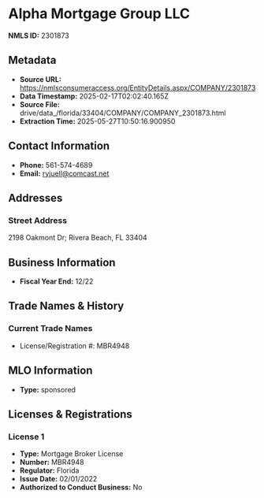 # Alpha Mortgage Group LLC

**NMLS ID:** 2301873

## Metadata
- **Source URL:** https://nmlsconsumeraccess.org/EntityDetails.aspx/COMPANY/2301873
- **Data Timestamp:** 2025-02-17T02:02:40.165Z
- **Source File:** drive/data_/florida/33404/COMPANY/COMPANY_2301873.html
- **Extraction Time:** 2025-05-27T10:50:16.900950

## Contact Information
- **Phone:** 561-574-4689
- **Email:** ryjuell@comcast.net

## Addresses
### Street Address
2198 Oakmont Dr; Rivera Beach, FL 33404

## Business Information
- **Fiscal Year End:** 12/22

## Trade Names & History
### Current Trade Names
- License/Registration #: MBR4948

## MLO Information
- **Type:** sponsored

## Licenses & Registrations

### License 1
- **Type:** Mortgage Broker License
- **Number:** MBR4948
- **Regulator:** Florida
- **Issue Date:** 02/01/2022
- **Authorized to Conduct Business:** No
